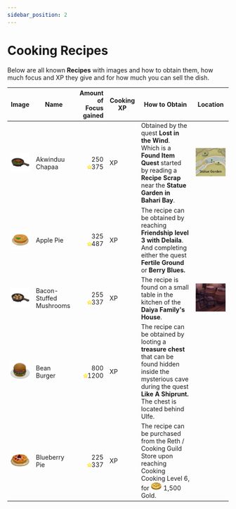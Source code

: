 ```yaml
---
sidebar_position: 2
---
```


# Cooking Recipes

Below are all known **Recipes** with images and how to obtain them, how much focus and  XP  they give and for how much you can sell the dish.


| Image | Name | Amount of Focus gained | Cooking XP  | How to Obtain | Location |
|-------|------|-------:|-------------|---------------|----------|
|![Akwinduu Chapaa](./img/AkwinduuChapaa.png) | Akwinduu Chapaa | 250 <br />![Star](./img/STAR2.png)375|  XP  | Obtained by the quest **Lost in the Wind**. Which is a **Found Item Quest** started by reading a **Recipe Scrap** near the **Statue Garden in Bahari Bay**. | ![Location](./img/AkwinduuChapaaLocation.png) |
|![Apple Pie](./img/ApplePie.png)|Apple Pie| 325 <br />![Star](./img/STAR2.png)487|  XP  |The recipe can be obtained by reaching **Friendship level 3 with Delaila**. And completing either the quest **Fertile Ground** or **Berry Blues.**|
|![Bacon-Stuffed Mushrooms](./img/BaconStuffedMushroom.png)|Bacon-Stuffed Mushrooms| 255 <br />![Star](./img/STAR2.png)337| XP |The recipe is found on a small table in the kitchen of the **Daiya Family's House**. | ![Location](./img/BaconStuffedMushroomLocation.png)|
|![Bean Burger](./img/BeanBurger.png)|Bean Burger |800 <br />![Star](./img/STAR2.png)1200 | XP | The recipe can be obtained by looting a **treasure chest** that can be found hidden inside the mysterious cave during the quest **Like A Shiprunt.** The chest is located behind Ulfe.|
|![BlueberryPie](./img/BlueBerryPie.png)|Blueberry Pie| 225<br />![Star](./img/STAR2.png)337| XP |The recipe can be purchased from the Reth / Cooking Guild Store upon reaching Cooking Cooking Level 6, for ![GOLD](./img/GOLD.png) 1,500 Gold.|
